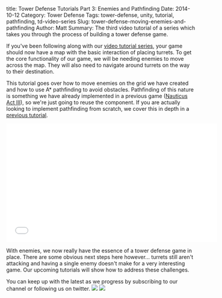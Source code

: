 title: Tower Defense Tutorials Part 3: Enemies and Pathfinding
Date: 2014-10-12
Category: Tower Defense
Tags: tower-defense, unity, tutorial, pathfinding, td-video-series
Slug: tower-defense-moving-enemies-and-pathfinding
Author: Matt
Summary: The third video tutorial of a series which takes you through the process of building a tower defense game. 


<p>
    If you've been following along with our <a href="/tag/td-video-series.html">video tutorial series</a>, your game should now have a map with the basic interaction of placing turrets.
    To get the core functionality of our game, we will be needing enemies to move across the map.
    They will also need to navigate around turrets on the way to their destination.
</p>

<p>
    This tutorial goes over how to move enemies on the grid we have created and how to use A* pathfinding to avoid obstacles.
    Pathfinding of this nature is something we have already implemented in a previous game (<a href="/category/nauticus.html">Nauticus Act III</a>), so we're just going to reuse the component.
    If you are actually looking to implement pathfinding from scratch, we cover this in depth in a <a href="/a-star-pathfinding-tutorial.html">previous tutorial</a>.
</p>

<div class="video-container">
    <iframe width="560" height="315" src="//www.youtube-nocookie.com/embed/Q7ef6wLDfrE?rel=0" frameborder="0" allowfullscreen></iframe>
</div>

<p>
    With enemies, we now really have the essence of a tower defense game in place.
    There are some obvious next steps here however... turrets still aren't attacking and having a single enemy doesn't make for a very interesting game.
    Our upcoming tutorials will show how to address these challenges.
</p>

<p>
    You can keep up with the latest as we progress by subscribing to our channel or following us on twitter.  
    <a href="https://www.youtube.com/channel/UCHcxGunEdEPlgq5JulJ2fYQ"><img src="/theme/images/icons/youtube.png" /></a>
    <a href="https://twitter.com/Final_Parsec"><img src="/theme/images/icons/twitter.png" /></a>    
</p>